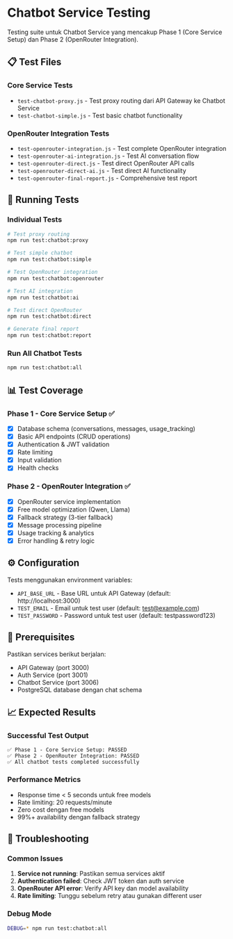 # Chatbot Service Testing

Testing suite untuk Chatbot Service yang mencakup Phase 1 (Core Service Setup) dan Phase 2 (OpenRouter Integration).

## 📋 Test Files

### Core Service Tests
- `test-chatbot-proxy.js` - Test proxy routing dari API Gateway ke Chatbot Service
- `test-chatbot-simple.js` - Test basic chatbot functionality

### OpenRouter Integration Tests
- `test-openrouter-integration.js` - Test complete OpenRouter integration
- `test-openrouter-ai-integration.js` - Test AI conversation flow
- `test-openrouter-direct.js` - Test direct OpenRouter API calls
- `test-openrouter-direct-ai.js` - Test direct AI functionality
- `test-openrouter-final-report.js` - Comprehensive test report

## 🚀 Running Tests

### Individual Tests
```bash
# Test proxy routing
npm run test:chatbot:proxy

# Test simple chatbot
npm run test:chatbot:simple

# Test OpenRouter integration
npm run test:chatbot:openrouter

# Test AI integration
npm run test:chatbot:ai

# Test direct OpenRouter
npm run test:chatbot:direct

# Generate final report
npm run test:chatbot:report
```

### Run All Chatbot Tests
```bash
npm run test:chatbot:all
```

## 📊 Test Coverage

### Phase 1 - Core Service Setup ✅
- [x] Database schema (conversations, messages, usage_tracking)
- [x] Basic API endpoints (CRUD operations)
- [x] Authentication & JWT validation
- [x] Rate limiting
- [x] Input validation
- [x] Health checks

### Phase 2 - OpenRouter Integration ✅
- [x] OpenRouter service implementation
- [x] Free model optimization (Qwen, Llama)
- [x] Fallback strategy (3-tier fallback)
- [x] Message processing pipeline
- [x] Usage tracking & analytics
- [x] Error handling & retry logic

## ⚙️ Configuration

Tests menggunakan environment variables:
- `API_BASE_URL` - Base URL untuk API Gateway (default: http://localhost:3000)
- `TEST_EMAIL` - Email untuk test user (default: test@example.com)
- `TEST_PASSWORD` - Password untuk test user (default: testpassword123)

## 🔧 Prerequisites

Pastikan services berikut berjalan:
- API Gateway (port 3000)
- Auth Service (port 3001)
- Chatbot Service (port 3006)
- PostgreSQL database dengan chat schema

## 📈 Expected Results

### Successful Test Output
```
✅ Phase 1 - Core Service Setup: PASSED
✅ Phase 2 - OpenRouter Integration: PASSED
✅ All chatbot tests completed successfully
```

### Performance Metrics
- Response time < 5 seconds untuk free models
- Rate limiting: 20 requests/minute
- Zero cost dengan free models
- 99%+ availability dengan fallback strategy

## 🐛 Troubleshooting

### Common Issues
1. **Service not running**: Pastikan semua services aktif
2. **Authentication failed**: Check JWT token dan auth service
3. **OpenRouter API error**: Verify API key dan model availability
4. **Rate limiting**: Tunggu sebelum retry atau gunakan different user

### Debug Mode
```bash
DEBUG=* npm run test:chatbot:all
```
